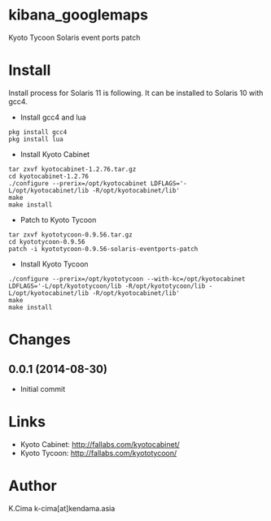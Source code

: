 kibana_googlemaps
=================

Kyoto Tycoon Solaris event ports patch

# Install
Install process for Solaris 11 is following. It can be installed to Solaris 10 with gcc4.
- Install gcc4 and lua
```
pkg install gcc4
pkg install lua
```
- Install Kyoto Cabinet
```
tar zxvf kyotocabinet-1.2.76.tar.gz
cd kyotocabinet-1.2.76
./configure --prerix=/opt/kyotocabinet LDFLAGS='-L/opt/kyotocabinet/lib -R/opt/kyotocabinet/lib'
make
make install
```
- Patch to Kyoto Tycoon
```
tar zxvf kyototycoon-0.9.56.tar.gz
cd kyototycoon-0.9.56
patch -i kyototycoon-0.9.56-solaris-eventports-patch
```
- Install Kyoto Tycoon
```
./configure --prerix=/opt/kyototycoon --with-kc=/opt/kyotocabinet LDFLAGS='-L/opt/kyototycoon/lib -R/opt/kyototycoon/lib -L/opt/kyotocabinet/lib -R/opt/kyotocabinet/lib'
make
make install
```

# Changes
## 0.0.1 (2014-08-30)
- Initial commit

# Links
- Kyoto Cabinet: http://fallabs.com/kyotocabinet/
- Kyoto Tycoon: http://fallabs.com/kyototycoon/

# Author
K.Cima k-cima[at]kendama.asia

